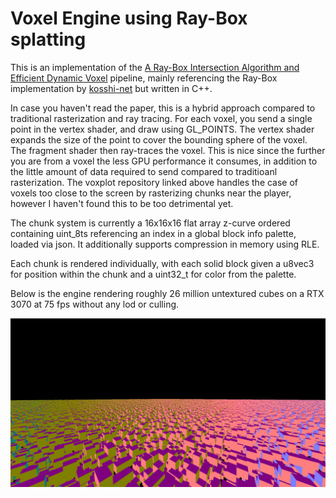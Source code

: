 # Voxel Engine using Ray-Box splatting

This is an implementation of the [A Ray-Box Intersection Algorithm and Efficient Dynamic Voxel](https://jcgt.org/published/0007/03/04/) pipeline, mainly referencing the Ray-Box implementation by [kosshi-net](https://github.com/kosshi-net/voxplat) but written in C++.

In case you haven't read the paper, this is a hybrid approach compared to traditional rasterization and ray tracing. For each voxel, you send a single point in the vertex shader, and draw using GL_POINTS. The vertex shader expands the size of the point to cover the bounding sphere of the voxel. The fragment shader then ray-traces the voxel. This is nice since the further you are from a voxel the less GPU performance it consumes, in addition to the little amount of data required to send compared to traditioanl rasterization. The voxplot repository linked above handles the case of voxels too close to the screen by rasterizing chunks near the player, however I haven't found this to be too detrimental yet.

The chunk system is currently a 16x16x16 flat array z-curve ordered containing uint_8ts referencing an index in a global block info palette, loaded via json. It additionally supports compression in memory using RLE.

Each chunk is rendered individually, with each solid block given a u8vec3 for position within the chunk and a uint32_t for color from the palette.

Below is the engine rendering roughly 26 million untextured cubes on a RTX 3070 at 75 fps without any lod or culling.

![render of cubes](images/render.png)
